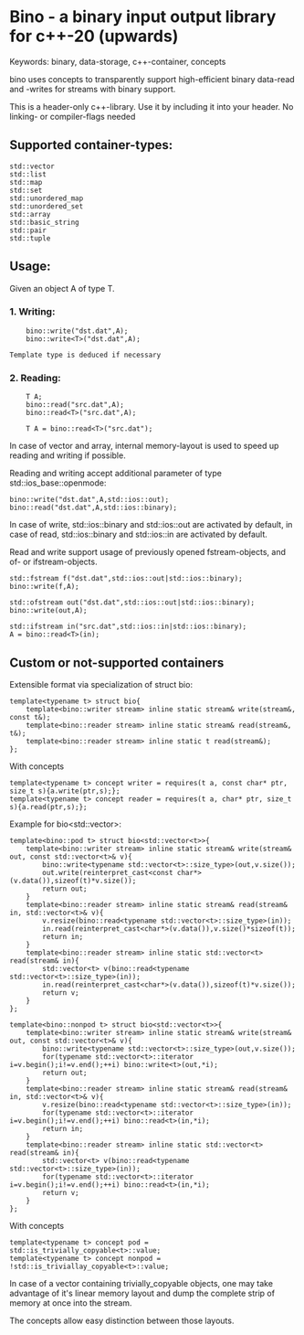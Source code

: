 # Bino - a binary input output library for c++-20 (upwards)

Keywords: binary, data-storage, c++-container, concepts

bino uses concepts to transparently support high-efficient binary data-read and -writes for streams with binary support.

This is a header-only c++-library. Use it by including it into your header. No linking- or compiler-flags needed

## Supported container-types:

    std::vector
    std::list
    std::map
    std::set
    std::unordered_map
    std::unordered_set
    std::array
    std::basic_string
    std::pair
    std::tuple

## Usage:

Given an object A of type T.

### 1. Writing:

        bino::write("dst.dat",A);
        bino::write<T>("dst.dat",A);

    Template type is deduced if necessary

### 2. Reading:

        T A;
        bino::read("src.dat",A);
        bino::read<T>("src.dat",A);

        T A = bino::read<T>("src.dat");

In case of vector and array, internal memory-layout is used to speed up reading and writing if possible.

Reading and writing accept additional parameter of type std::ios_base::openmode:

    bino::write("dst.dat",A,std::ios::out);
    bino::read("dst.dat",A,std::ios::binary);

In case of write, std::ios::binary and std::ios::out are activated by default, in case of read, std::ios::binary and std::ios::in are activated by default.

Read and write support usage of previously opened fstream-objects, and of- or ifstream-objects.

    std::fstream f("dst.dat",std::ios::out|std::ios::binary);
    bino::write(f,A);

    std::ofstream out("dst.dat",std::ios::out|std::ios::binary);
    bino::write(out,A);

    std::ifstream in("src.dat",std::ios::in|std::ios::binary);
    A = bino::read<T>(in);

## Custom or not-supported containers

Extensible format via specialization of struct bio:

    template<typename t> struct bio{
        template<bino::writer stream> inline static stream& write(stream&, const t&);
        template<bino::reader stream> inline static stream& read(stream&, t&);
        template<bino::reader stream> inline static t read(stream&);
    };

With concepts

    template<typename t> concept writer = requires(t a, const char* ptr, size_t s){a.write(ptr,s);};
    template<typename t> concept reader = requires(t a, char* ptr, size_t s){a.read(ptr,s);};

Example for bio<std::vector<t>>:

    template<bino::pod t> struct bio<std::vector<t>>{
        template<bino::writer stream> inline static stream& write(stream& out, const std::vector<t>& v){
            bino::write<typename std::vector<t>::size_type>(out,v.size());
            out.write(reinterpret_cast<const char*>(v.data()),sizeof(t)*v.size());
            return out;
        }
        template<bino::reader stream> inline static stream& read(stream& in, std::vector<t>& v){
            v.resize(bino::read<typename std::vector<t>::size_type>(in));
            in.read(reinterpret_cast<char*>(v.data()),v.size()*sizeof(t));
            return in;
        }
        template<bino::reader stream> inline static std::vector<t> read(stream& in){
            std::vector<t> v(bino::read<typename std::vector<t>::size_type>(in));
            in.read(reinterpret_cast<char*>(v.data()),sizeof(t)*v.size());
            return v;
        }
    };

    template<bino::nonpod t> struct bio<std::vector<t>>{
        template<bino::writer stream> inline static stream& write(stream& out, const std::vector<t>& v){
            bino::write<typename std::vector<t>::size_type>(out,v.size());
            for(typename std::vector<t>::iterator i=v.begin();i!=v.end();++i) bino::write<t>(out,*i);
            return out;
        }
        template<bino::reader stream> inline static stream& read(stream& in, std::vector<t>& v){
            v.resize(bino::read<typename std::vector<t>::size_type>(in));
            for(typename std::vector<t>::iterator i=v.begin();i!=v.end();++i) bino::read<t>(in,*i);
            return in;
        }
        template<bino::reader stream> inline static std::vector<t> read(stream& in){
            std::vector<t> v(bino::read<typename std::vector<t>::size_type>(in));
            for(typename std::vector<t>::iterator i=v.begin();i!=v.end();++i) bino::read<t>(in,*i);
            return v;
        }
    };

With concepts

    template<typename t> concept pod = std::is_trivially_copyable<t>::value;
    template<typename t> concept nonpod = !std::is_triviallay_copyable<t>::value;

In case of a vector containing trivially_copyable objects, one may take advantage of it's linear memory layout and dump the complete strip of memory at once into the stream.

The concepts allow easy distinction between those layouts.